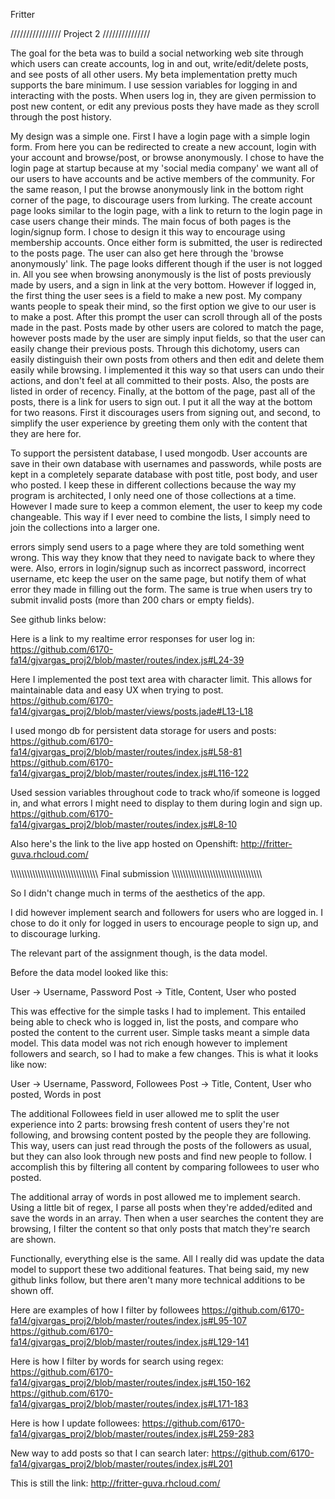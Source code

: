 Fritter

////////////////
Project 2
///////////////

The goal for the beta was to build a social networking web site through which
users can create accounts, log in and out, write/edit/delete posts, and see
posts of all other users. My beta implementation pretty much supports the bare
minimum. I use session variables for logging in and  interacting with the posts.
When users log in, they are given permission to post new content, or edit any
previous posts they have made as they scroll through the post history.

My design was a simple one. First I have a login page with a simple login form.
From here you can be redirected to create a new account, login with your account
and browse/post, or browse anonymously. I chose to have the login page at startup
because at my 'social media company' we want all of our users to have accounts and
be active members of the community. For the same reason, I put the browse
anonymously link in the bottom right corner of the page, to discourage users from
lurking. The create account page looks similar to the login page, with a link to
return to the login page in case users change their minds. The main focus of
both pages is the login/signup form. I chose to design it this way to encourage
using membership accounts. Once either form is submitted, the user is redirected
to the posts page. The user can also get here through the 'browse anonymously'
link. The page looks different though if the user is not logged in. All you
see when browsing anonymously is the list of posts previously made by users,
and a sign in link at the very bottom. However if logged in, the first thing the
user sees is a field to make a new post. My company wants people to speak their
mind, so the first option we give to our user is to make a post. After this prompt
the user can scroll through all of the posts made in the past. Posts made by other
users are colored to match the page, however posts made by the user are simply
input fields, so that the user can easily change their previous posts. Through
this dichotomy, users can easily distinguish their own posts from others and then
edit and delete them easily while browsing. I implemented it this way so that
users can undo their actions, and don't feel at all committed to their posts.
Also, the posts are listed in order of recency. Finally, at the bottom of the page,
past all of the posts, there is a link for users to sign out. I put it all the
way at the bottom for two reasons. First it discourages users from signing out,
and second, to simplify the user experience by greeting them only with the
content that they are here for.

To support the persistent database, I used mongodb. User accounts are save in their
own database with usernames and passwords, while posts are kept in a completely
separate database with post title, post body, and user who posted. I keep these
in different collections because the way my program is architected, I only need
one of those collections at a time. However I made sure to keep a common element,
the user to keep my code changeable. This way if I ever need to combine the lists,
I simply need to join the collections into a larger one.

errors simply send users to a page where they are told something went wrong.
This way they know that they need to navigate back to where they were. Also,
errors in login/signup such as incorrect password, incorrect username, etc
keep the user on the same page, but notify them of what error they made in filling
out the form. The same is true when users try to submit invalid posts (more than
200 chars or empty fields).

See github links below:

Here is a link to my realtime error responses for user log in:
https://github.com/6170-fa14/gjvargas_proj2/blob/master/routes/index.js#L24-39

Here I implemented the post text area with character limit.
This allows for maintainable data and easy UX when trying to post.
https://github.com/6170-fa14/gjvargas_proj2/blob/master/views/posts.jade#L13-L18

I used mongo db for persistent data storage for users and posts:
https://github.com/6170-fa14/gjvargas_proj2/blob/master/routes/index.js#L58-81
https://github.com/6170-fa14/gjvargas_proj2/blob/master/routes/index.js#L116-122

Used session variables throughout code to track who/if someone is logged in, and
what errors I might need to display to them during login and sign up.
https://github.com/6170-fa14/gjvargas_proj2/blob/master/routes/index.js#L8-10


Also here's the link to the live app hosted on Openshift:
http://fritter-guva.rhcloud.com/


\\\\\\\\\\\\\\\\\\\\\\\\\\\\\\\\\\\\\\\\\\\\\\\\\\\\\\\\\\\\\\\\
Final submission
\\\\\\\\\\\\\\\\\\\\\\\\\\\\\\\\\\\\\\\\\\\\\\\\\\\\\\\\\\\\\\\\\

So I didn't change much in terms of the aesthetics of the app.

I did however implement search and followers for users who are logged in.
I chose to do it only for logged in users to encourage people to sign up,
and to discourage lurking.

The relevant part of the assignment though, is the data model.

Before the data model looked like this:

User -> Username, Password
Post -> Title, Content, User who posted

This was effective for the simple tasks I had to implement.
This entailed being able to check who is logged in, list
the posts, and compare who posted the content to the current user.
Simple tasks meant a simple data model. This data model was not
rich enough however to implement followers and search, so I had to make
a few changes. This is what it looks like now:

User -> Username, Password, Followees
Post -> Title, Content, User who posted, Words in post

The additional Followees field in user allowed me to split the user experience
into 2 parts: browsing fresh content of users they're not following, and browsing
content posted by the people they are following. This way, users can just read through
the posts of the followers as usual, but they can also look through new posts and
find new people to follow. I accomplish this by filtering all content by comparing
followees to user who posted.

The additional array of words in post allowed me to implement search. Using a little
bit of regex, I parse all posts when they're added/edited and save the words in an
array. Then when a user searches the content they are browsing, I filter the content
so that only posts that match they're search are shown.

Functionally, everything else is the same. All I really did was update the data model
to support these two additional features. That being said, my new github links follow,
but there aren't many more technical additions to be shown off.

Here are examples of how I filter by followees
https://github.com/6170-fa14/gjvargas_proj2/blob/master/routes/index.js#L95-107
https://github.com/6170-fa14/gjvargas_proj2/blob/master/routes/index.js#L129-141

Here is how I filter by words for search using regex:
https://github.com/6170-fa14/gjvargas_proj2/blob/master/routes/index.js#L150-162
https://github.com/6170-fa14/gjvargas_proj2/blob/master/routes/index.js#L171-183

Here is how I update followees:
https://github.com/6170-fa14/gjvargas_proj2/blob/master/routes/index.js#L259-283

New way to add posts so that I can search later:
https://github.com/6170-fa14/gjvargas_proj2/blob/master/routes/index.js#L201

This is still the link:
http://fritter-guva.rhcloud.com/
